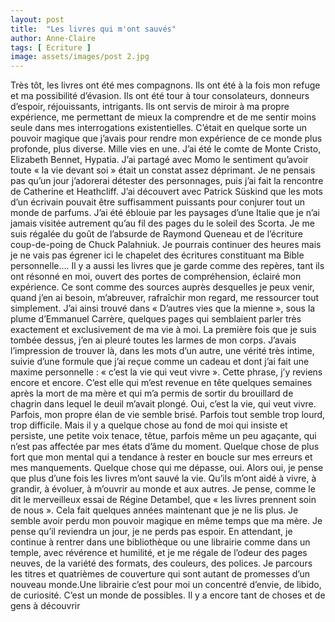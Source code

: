 ```yaml
---
layout: post
title:  "Les livres qui m'ont sauvés"
author: Anne-Claire
tags: [ Ecriture ]
image: assets/images/post 2.jpg
---
```


Très tôt, les livres ont été mes compagnons. 
Ils ont été à la fois mon refuge et ma possibilité d’évasion.
Ils ont été tour à tour consolateurs, donneurs d’espoir, réjouissants, intrigants.
Ils ont servis de miroir à ma propre expérience, me permettant de mieux la comprendre et de me sentir moins seule dans mes interrogations existentielles.
C’était en quelque sorte un pouvoir magique que j’avais pour rendre mon expérience de ce monde plus profonde, plus diverse. Mille vies en une. J’ai été le comte de Monte Cristo, Elizabeth Bennet, Hypatia. J’ai partagé avec Momo le sentiment qu’avoir toute « la vie devant soi » était un constat assez déprimant. Je ne pensais pas qu’un jour j’adorerai détester des personnages, puis j’ai fait la rencontre de Catherine et Heathcliff. J’ai découvert avec Patrick Süskind que les mots d’un écrivain pouvait être suffisamment puissants pour conjurer tout un monde de parfums. J’ai été éblouie par les paysages d’une Italie que je n’ai jamais visitée autrement qu’au fil des pages du le soleil des Scorta. Je me suis régalée du goût de l’absurde de Raymond Queneau et de l’écriture coup-de-poing de Chuck Palahniuk. Je pourrais continuer des heures mais je ne vais pas égrener ici le chapelet des écritures constituant ma Bible personnelle….
Il y a aussi les livres que je garde comme des repères, tant ils ont résonné en moi, ouvert des portes de compréhension, éclairé mon expérience. Ce sont comme des sources auprès desquelles je peux venir, quand j’en ai besoin, m’abreuver, rafraîchir mon regard, me ressourcer tout simplement. 
J’ai ainsi trouvé dans « D’autres vies que la mienne », sous la plume d’Emmanuel Carrère, quelques pages qui semblaient parler très exactement et exclusivement de ma vie à moi. La première fois que je suis tombée dessus, j’en ai pleuré toutes les larmes de mon corps. J’avais l’impression de trouver là, dans les mots d’un autre, une vérité très intime, suivie d’une formule que j’ai reçue comme un cadeau et dont j’ai fait une maxime personnelle : « c’est la vie qui veut vivre ». Cette phrase, j’y reviens encore et encore. C’est elle qui m’est revenue en tête quelques semaines après la mort de ma mère et qui m’a permis de sortir du brouillard de chagrin dans lequel le deuil m’avait plongé. 
Oui, c’est la vie, qui veut vivre. 
Parfois, mon propre élan de vie semble brisé.
Parfois tout semble trop lourd, trop difficile.
Mais il y a quelque chose au fond de moi qui insiste et persiste, une petite voix tenace, têtue, parfois même un peu agaçante, qui n’est pas affectée par mes états d’âme du moment.
Quelque chose de plus fort que mon mental qui a tendance à rester en boucle sur mes erreurs et mes manquements.
Quelque chose qui me dépasse, oui. 
Alors oui, je pense que plus d’une fois les livres m’ont sauvé la vie. Qu’ils m’ont aidé à vivre, à grandir, à évoluer, à m’ouvrir au monde et aux autres. Je pense, comme le dit le merveilleux essai de Régine Detambel, que « les livres prennent soin de nous ».
Cela fait quelques années maintenant que je ne lis plus. Je semble avoir perdu mon pouvoir magique en même temps que ma mère. Je pense qu’il reviendra un jour, je ne perds pas espoir. En attendant, je continue à rentrer dans une bibliothèque ou une librairie comme dans un temple, avec révérence et humilité, et je me régale de l’odeur des pages neuves, de la variété des formats, des couleurs, des polices. Je parcours les titres et quatrièmes de couverture qui sont autant de promesses d’un nouveau monde.Une librairie c’est pour moi un concentré d’envie, de libido, de curiosité. C’est un monde de possibles. Il y a encore tant de choses et de gens à découvrir